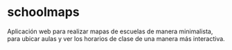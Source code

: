 # schoolmaps
Aplicación web para realizar mapas de escuelas de manera minimalista, para ubicar aulas y ver los horarios de clase de una manera más interactiva.
